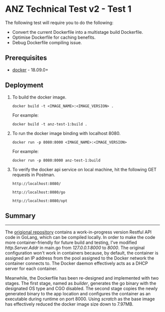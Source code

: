 # ANZ Technical Test v2 - Test 1

The following test will require you to do the following:
- Convert the current Dockerfile into a multistage build Dockerfile. 
- Optimise Dockerfile for caching benefits.
- Debug Dockerfile compiling issue.

## Prerequisites

- [docker](https://docs.docker.com/install/) - 18.09.0+

## Deployment

1. To build the docker image.

    ```
    docker build -t <IMAGE_NAME>:<IMAGE_VERSION> .
    ```
    For example:

    ```
    docker build -t anz-test-1:build .
    ```

2. To run the docker image binding with localhost 8080.

    ```
    docker run -p 8080:8000 <IMAGE_NAME>:<IMAGE_VERSION>
    ```
    For example:
    ```
    docker run -p 8080:8000 anz-test-1:build
    ```
3. To verify the docker api service on local machine, hit the following GET requests in Postman.
    ```
    http://localhost:8080/
    ```
    ```
    http://localhost:8080/go
    ```
    ```
    http://localhost:8080/opt
    ```
## Summary

-----
The [origional repository](https://github.com/xUnholy/technical-tests) contains a work-in-progress version Restful API code in GoLang, which can be compiled locally. In order to make the code more container-friendly for future build and testing, I've modified *http.Server.Addr* in main.go from *127.0.0.1:8000* to *8000*. The original configuration won't work in containers because, by default, the container is assigned an IP address from the pool assigned to the Docker network the container connects to. The Docker daemon effectively acts as a DHCP server for each container.

Meanwhile, the Dockerfile has been re-designed and implemented with two stages. The first stage, named as *builder*, generates the go binary with the designated OS type and CGO disabled. The second stage copies the newly generated binary to the app location and configures the container as an executable during runtime on port 8000. Using *scratch* as the base image has effectively reduced the docker image size down to 7.97MB.
